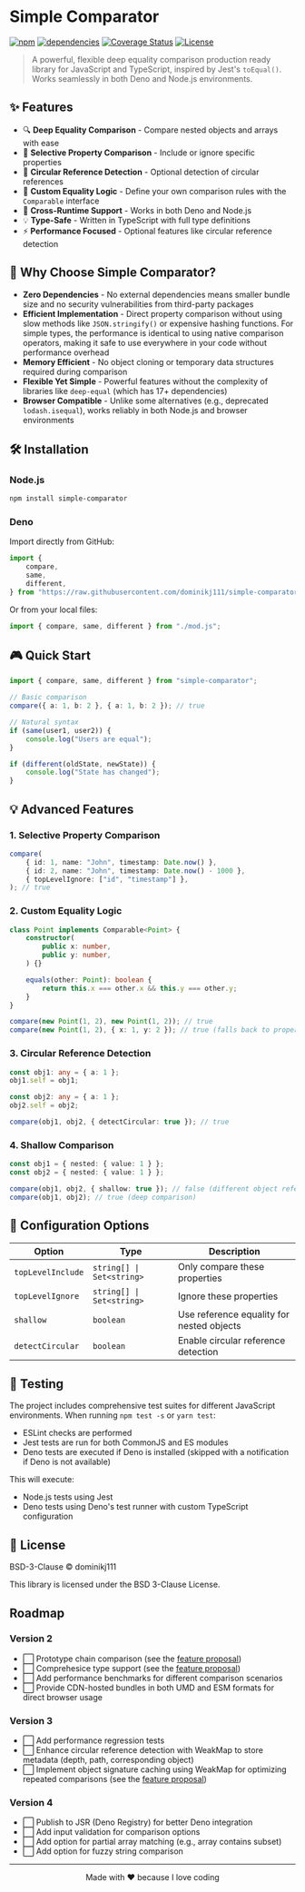 # Simple Comparator

[![npm](https://img.shields.io/npm/v/simple-comparator)](https://www.npmjs.com/package/simple-comparator)
[![dependencies](https://img.shields.io/badge/production%20dependencies-0-brightgreen.svg)](https://github.com/dominikj111/simple-comparator/blob/main/package.json)
[![Coverage Status](https://coveralls.io/repos/boennemann/badges/badge.svg)](https://coveralls.io/r/boennemann/badges)
[![License](https://img.shields.io/github/license/dominikj111/simple-comparator)](https://github.com/dominikj111/simple-comparator/blob/main/LICENSE)

> A powerful, flexible deep equality comparison production ready library for JavaScript and TypeScript, inspired by
> Jest's `toEqual()`. Works seamlessly in both Deno and Node.js environments.

## ✨ Features

- 🔍 **Deep Equality Comparison** - Compare nested objects and arrays with ease
- 🎯 **Selective Property Comparison** - Include or ignore specific properties
- 🔄 **Circular Reference Detection** - Optional detection of circular references
- 🎨 **Custom Equality Logic** - Define your own comparison rules with the `Comparable` interface
- 🔋 **Cross-Runtime Support** - Works in both Deno and Node.js
- 💡 **Type-Safe** - Written in TypeScript with full type definitions
- ⚡ **Performance Focused** - Optional features like circular reference detection

## 🚀 Why Choose Simple Comparator?

- **Zero Dependencies** - No external dependencies means smaller bundle size and no security vulnerabilities from
  third-party packages
- **Efficient Implementation** - Direct property comparison without using slow methods like `JSON.stringify()` or
  expensive hashing functions. For simple types, the performance is identical to using native comparison operators,
  making it safe to use everywhere in your code without performance overhead
- **Memory Efficient** - No object cloning or temporary data structures required during comparison
- **Flexible Yet Simple** - Powerful features without the complexity of libraries like `deep-equal` (which has 17+
  dependencies)
- **Browser Compatible** - Unlike some alternatives (e.g., deprecated `lodash.isequal`), works reliably in both Node.js
  and browser environments

## 🛠️ Installation

### Node.js

```bash
npm install simple-comparator
```

### Deno

Import directly from GitHub:

```typescript
import {
    compare,
    same,
    different,
} from "https://raw.githubusercontent.com/dominikj111/simple-comparator/refs/tags/v1.2.2/mod.js";
```

Or from your local files:

```typescript
import { compare, same, different } from "./mod.js";
```

## 🎮 Quick Start

```typescript
import { compare, same, different } from "simple-comparator";

// Basic comparison
compare({ a: 1, b: 2 }, { a: 1, b: 2 }); // true

// Natural syntax
if (same(user1, user2)) {
    console.log("Users are equal");
}

if (different(oldState, newState)) {
    console.log("State has changed");
}
```

## 💡 Advanced Features

### 1. Selective Property Comparison

```typescript
compare(
    { id: 1, name: "John", timestamp: Date.now() },
    { id: 2, name: "John", timestamp: Date.now() - 1000 },
    { topLevelIgnore: ["id", "timestamp"] },
); // true
```

### 2. Custom Equality Logic

```typescript
class Point implements Comparable<Point> {
    constructor(
        public x: number,
        public y: number,
    ) {}

    equals(other: Point): boolean {
        return this.x === other.x && this.y === other.y;
    }
}

compare(new Point(1, 2), new Point(1, 2)); // true
compare(new Point(1, 2), { x: 1, y: 2 }); // true (falls back to property comparison)
```

### 3. Circular Reference Detection

```typescript
const obj1: any = { a: 1 };
obj1.self = obj1;

const obj2: any = { a: 1 };
obj2.self = obj2;

compare(obj1, obj2, { detectCircular: true }); // true
```

### 4. Shallow Comparison

```typescript
const obj1 = { nested: { value: 1 } };
const obj2 = { nested: { value: 1 } };

compare(obj1, obj2, { shallow: true }); // false (different object references)
compare(obj1, obj2); // true (deep comparison)
```

## 🔧 Configuration Options

| Option            | Type                      | Description                               |
| ----------------- | ------------------------- | ----------------------------------------- |
| `topLevelInclude` | `string[] \| Set<string>` | Only compare these properties             |
| `topLevelIgnore`  | `string[] \| Set<string>` | Ignore these properties                   |
| `shallow`         | `boolean`                 | Use reference equality for nested objects |
| `detectCircular`  | `boolean`                 | Enable circular reference detection       |

## 🧪 Testing

The project includes comprehensive test suites for different JavaScript environments. When running `npm test -s` or
`yarn test`:

- ESLint checks are performed
- Jest tests are run for both CommonJS and ES modules
- Deno tests are executed if Deno is installed (skipped with a notification if Deno is not available)

This will execute:

- Node.js tests using Jest
- Deno tests using Deno's test runner with custom TypeScript configuration

## 📄 License

BSD-3-Clause © dominikj111

This library is licensed under the BSD 3-Clause License.

## Roadmap

### Version 2

- ⬜ Prototype chain comparison (see the [feature proposal](./feature_proposals/prototype-chain-comparison.md))
- ⬜ Comprehesice type support (see the [feature proposal](./feature_proposals/comprehensive-type-support.md))
- ⬜ Add performance benchmarks for different comparison scenarios
- ⬜ Provide CDN-hosted bundles in both UMD and ESM formats for direct browser usage

### Version 3

- ⬜ Add performance regression tests
- ⬜ Enhance circular reference detection with WeakMap to store metadata (depth, path, corresponding object)
- ⬜ Implement object signature caching using WeakMap for optimizing repeated comparisons (see the
  [feature proposal](./feature_proposals/object-signature-caching.md))

### Version 4

- ⬜ Publish to JSR (Deno Registry) for better Deno integration
- ⬜ Add input validation for comparison options
- ⬜ Add option for partial array matching (e.g., array contains subset)
- ⬜ Add option for fuzzy string comparison

---

<div align="center">
Made with ❤️ because I love coding
</div>
